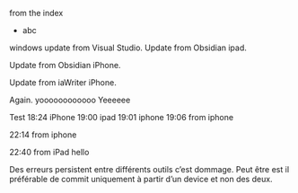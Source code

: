 from the index


- abc

windows update from Visual Studio.
Update from Obsidian ipad.

Update from Obsidian iPhone.

Update from iaWriter iPhone.

Again.
yoooooooooooo
Yeeeeee

Test
18:24 iPhone 
19:00 ipad
19:01 iphone
19:06 from iphone

22:14 from iphone

22:40 from iPad
hello

Des erreurs persistent entre différents outils c’est dommage.
Peut être est il préférable de commit uniquement à partir d’un device et non des deux.